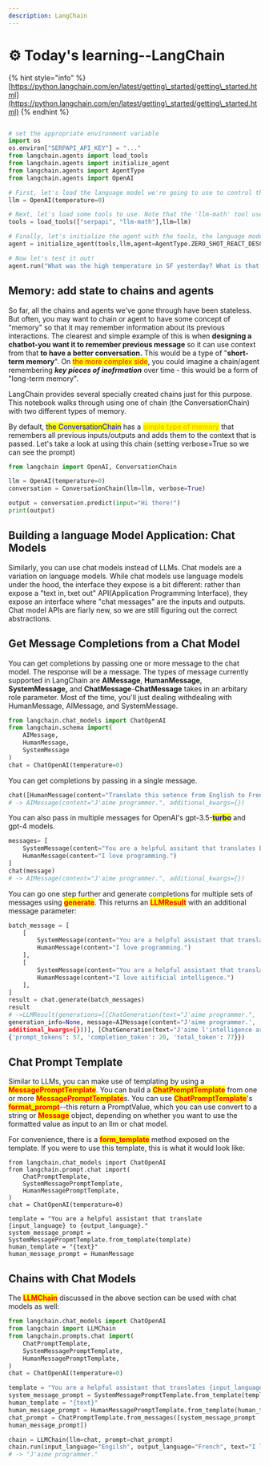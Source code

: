 ```yaml
---
description: LangChain
---
```


# ⚙ Today's learning--LangChain

{% hint style="info" %}
[https://python.langchain.com/en/latest/getting\_started/getting\_started.html](https://python.langchain.com/en/latest/getting\_started/getting\_started.html)
{% endhint %}

```python

# set the appropriate environment variable
import os
os.environ["SERPAPI_API_KEY"] = "..."
from langchain.agents import load_tools
from langchain.agents import initialize_agent
from langchain.agents import AgentType
from langchain.agents import OpenAI

# First, let's load the language model we're going to use to control the agent.
llm = OpenAI(temperature=0)

# Next, let's load some tools to use. Note that the 'llm-math' tool uses an LLM, so we need to pass that in.
tools = load_tools(["serpapi", "llm-math"],llm=llm)

# Finally, let's initialize the agent with the tools, the language model, and the type of agent we want to use.
agent = initialize_agent(tools,llm,agent=AgentType.ZERO_SHOT_REACT_DESCRIPTION, verbose=True)

# Now let's test it out!
agent.run("What was the high temperature in SF yesterday? What is that number raised to the .023 power?")
```

## Memory: add state to chains and agents

So far, all the chains and agents we've gone through have been stateless. But often, you may want to chain or agent to have some concept of "memory" so that it may remember information about its previous interactions. The clearest and simple example of this is when **designing a chatbot-you want it to remember previous message** so it can use context from that **to have a better conversation.** This would be a type of "**short-term memory**". On <mark style="color:red;">the more complex side</mark>, you could imagine a chain/agent remembering _**key pieces of inofrmation**_ over time - this would be a form of "long-term memory".&#x20;

LangChain provides several specially created chains just for this purpose. This notebook walks through using one of chain (the ConversationChain) with two different types of memory.

By default, <mark style="color:blue;">the ConversationChain</mark> has a <mark style="color:orange;">simple type of memory</mark> that remembers all previous inputs/outputs and adds them to the context that is passed. Let's take a look at using this chain (setting verbose=True so we can see the prompt)

```python
from langchain import OpenAI, ConversationChain

llm = OpenAI(temperature=0)
conversation = ConversationChain(llm=llm, verbose=True)

output = conversation.predict(input="Hi there!")
print(output)
```

## Building a language Model Application: Chat Models

Similarly, you can use chat models instead of LLMs. Chat models are a variation on language models. While chat models use language models under the hood, the interface they expose is a bit different: rather than expose a "text in, txet out" API(Application Programming Interface), they expose an interface where "chat messages" are the inputs and outputs. Chat model APIs are fiarly new, so we are still figuring out the correct abstractions.

## Get Message Completions from a Chat Model

You can get completions by passing one or more message to the chat model. The response will be a message. The types of message currently supported in LangChain are **AIMessage**, **HumanMessage**, **SystemMessage,** and **ChatMessage**-**ChatMessage** takes in an arbitary role parameter. Most of the time, you'll just dealing withdealing with HumanMessage, AIMessage, and SystemMessage.

```python
from langchain.chat_models import ChatOpenAI
from langchain.schema import(
    AIMessage,
    HumanMessage,
    SystemMessage
)
chat = ChatOpenAI(temperature=0)
```

You can get completions by passing in a single message.

```python
chat([HumanMessage(content="Translate this setence from English to French. I love programming.")])
# -> AIMessage(content="J'aime programmer.", additional_kwargs={})
```

You can also pass in multiple messages for OpenAI's gpt-3.5-<mark style="color:blue;">**turbo**</mark> and gpt-4 models.

```python
messages= [
    SystemMessage(content="You are a helpful assitant that translates English to French."),
    HumanMessage(content="I love programming.")
]
chat(message)
# -> AIMessage(content="J'aime programmer.", additional_kwargs={})
```

You can go one step further and generate completions for multiple sets of messages using <mark style="color:red;">**generate**</mark>. This returns an <mark style="color:red;">**LLMResult**</mark> with an additional message parameter:

```python
batch_message = [
    [
        SystemMessage(content="You are a helpful assistant that translates English to French."),
        HumanMessage(content="I love programming.")
    ],
    [
        SystemMessage(content="You are a helpful assistant that translates English to French."),
        HumanMessage(content="I love aitificial intelligence.")
    ],
]
result = chat.generate(batch_messages)
result
# ->LLMResult(generations=[[ChatGeneration(text="J'aime programmer.",
generation_info=None, message=AIMessage(content="J'aime programmer.',
additional_kwargs={}))], [ChatGeneration(text="J'aime l'intelligence artificielle.", generation_info=None, message=AIMessage(content="J'aime l'intelligence artificielle.", additional_kwargs={}))]], llm_output={'token_usage':
{'prompt_tokens': 57, 'completion_token': 20, 'total_token': 77}})
```



## Chat Prompt Template

Similar to LLMs, you can make use of templating by using a <mark style="color:red;">**MessagePromptTemplate**</mark>. You can build a <mark style="color:red;">**ChatPromptTemplate**</mark> from one or more <mark style="color:red;">**MessagePromptTemplate**</mark>s. You can use <mark style="color:red;">**ChatPromptTemplate**</mark>'s <mark style="color:red;">**format\_prompt**</mark>--this return a PromptValue, which you can use convert to a string or <mark style="color:red;">**Message**</mark> object, depending on whether you want to use the formatted value as input to an llm or chat model.

For convenience, there is a <mark style="color:red;">**form\_template**</mark> method exposed on the template. If you were to use this template, this is what it would look like:

```
from langchain.chat_models import ChatOpenAI
from langchain.prompt.chat import(
    ChatPromptTemplate,
    SystemMessagePromptTemplate,
    HumanMessagePromptTemplate,
)
chat = ChatOpenAI(temperature=0)

template = "You are a helpful assistant that translate {input_language} to {output_language}."
system_message_prompt = SystemMessagePropmtTemplate.from_template(template)
human_template = "{text}"
human_message_prompt = HumanMessage
```

## Chains with Chat Models

The <mark style="color:red;">**LLMChain**</mark> discussed in the above section can be used with chat models as well:

```python
from langchain.chat_models import ChatOpenAI
from langchain import LLMChain
from langchain.prompts.chat import(
    ChatPromptTemplate,
    SystemMessagePromptTemplate,
    HumanMessagePromptTemplate,
)
chat = ChatOpenAI(temperature=0)

template = "You are a helpful assistant that translates {input_language} to {output_language}."
system_message_prompt = SystemMessagePromptTemplate.from_template(template)
human_template = "{text}"
human_message_prompt = HumanMessagePromptTemplate.from_template(human_template)
chat_prompt = ChatPromptTemplate.from_messages([system_message_prompt
human_message_prompt])

chain = LLMChain(llm=chat, prompt=chat_prompt)
chain.run(input_language="Engilsh", output_language="French", text="I love programming.")
# -> "J'aime programmer."
```

